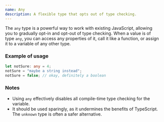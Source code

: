```yaml
---
name: Any
description: A flexible type that opts out of type checking.
---
```


The `any` type is a powerful way to work with existing JavaScript, allowing you to gradually opt-in and opt-out of type checking. When a value is of type `any`, you can access any properties of it, call it like a function, or assign it to a variable of any other type.

### Example of usage

```typescript
let notSure: any = 4;
notSure = "maybe a string instead";
notSure = false; // okay, definitely a boolean
```

### Notes

- Using `any` effectively disables all compile-time type checking for the variable.
- It should be used sparingly, as it undermines the benefits of TypeScript. The `unknown` type is often a safer alternative. 